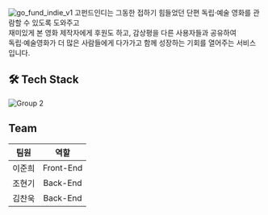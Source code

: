 ![go_fund_indie_v1](https://user-images.githubusercontent.com/45745049/138047353-65c086f3-275a-4d14-89a3-700b0cf21656.png)
고펀드인디는 그동한 접하기 힘들었던 단편 독립·예술 영화를 관람할 수 있도록 도와주고<br>
재미있게 본 영화 제작자에게 후원도 하고, 감상평을 다른 사용자들과 공유하여<br>
독립·예술영화가 더 많은 사람들에게 다가가고 함께 성장하는 기회를 열어주는 서비스 입니다.


## 🛠 Tech Stack
![Group 2](https://user-images.githubusercontent.com/45745049/138052835-c7612bf2-530b-4bb0-98ea-69583f4660e6.png)

## Team

| 팀원 | 역할 |
| :---: | :---: |
| 이준희 | Front-End |
| 조현기 | Back-End |
| 김찬욱 | Back-End |
